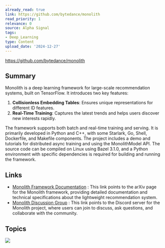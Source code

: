 ```yaml
---
already_read: true
link: https://github.com/bytedance/monolith
read_priority: 1
relevance: 0
source: Alpha Signal
tags:
- Deep_Learning
type: Content
upload_date: '2024-12-27'
---
```


https://github.com/bytedance/monolith
## Summary

Monolith is a deep learning framework for large-scale recommendation systems, built on TensorFlow. It introduces two key features:

1. **Collisionless Embedding Tables**: Ensures unique representations for different ID features.
2. **Real-Time Training**: Captures the latest trends and helps users discover new interests rapidly.

The framework supports both batch and real-time training and serving. It is primarily developed in Python and C++, with some Starlark, Go, Shell, Dockerfile, and Makefile components. The project includes a demo and tutorials for distributed async training and using the MonolithModel API. The source code can be compiled on Linux using Bazel 3.1.0, and a Python environment with specific dependencies is required for building and running the framework.
## Links

- [Monolith Framework Documentation](https://arxiv.org/abs/2209.07663) : This link points to the arXiv page for the Monolith framework, providing detailed documentation and technical specifications about the lightweight recommendation system.
- [Monolith Discussion Group](https://discord.gg/QYTDeKxGMX) : This link points to the Discord server for the Monolith project, where users can join to discuss, ask questions, and collaborate with the community.

## Topics

![](topics/Tool/Monolith)